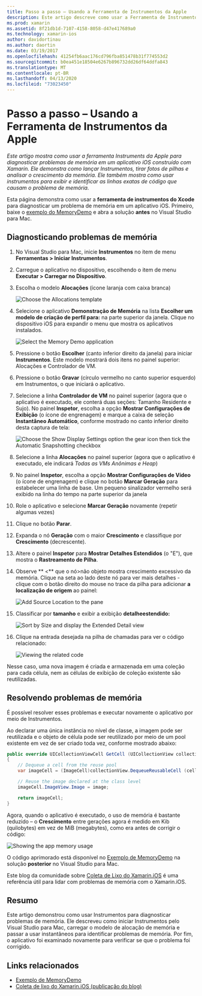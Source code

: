 ```yaml
---
title: Passo a passo – Usando a Ferramenta de Instrumentos da Apple
description: Este artigo descreve como usar a Ferramenta de Instrumentos da Apple para diagnosticar problemas de memória em um aplicativo iOS criado com o Xamarin. Demonstra como iniciar o Instruments, tirar instantâneos do heap, analisar o aumento da memória e muito mais.
ms.prod: xamarin
ms.assetid: 8f21db1d-7107-4158-8058-d47e417689a0
ms.technology: xamarin-ios
author: davidortinau
ms.author: daortin
ms.date: 03/19/2017
ms.openlocfilehash: 41254fb6aac176cd796fba851478b31f774553d2
ms.sourcegitcommit: b0ea451e18504e6267b896732dd26df64ddfa843
ms.translationtype: MT
ms.contentlocale: pt-BR
ms.lasthandoff: 04/13/2020
ms.locfileid: "73023450"
---
```

# <a name="walkthrough---using-apples-instruments-tool"></a>Passo a passo – Usando a Ferramenta de Instrumentos da Apple

_Este artigo mostra como usar a ferramenta Instruments da Apple para diagnosticar problemas de memória em um aplicativo iOS construído com Xamarin. Ele demonstra como lançar Instrumentos, tirar fotos de pilhas e analisar o crescimento da memória. Ele também mostra como usar instrumentos para exibir e identificar as linhas exatas de código que causam o problema de memória._

Esta página demonstra como usar a **ferramenta de instrumentos do Xcode** para diagnosticar um problema de memória em um aplicativo iOS.
Primeiro, baixe o [exemplo do MemoryDemo](https://docs.microsoft.com/samples/xamarin/ios-samples/profiling-memorydemo) e abra a solução **antes** no Visual Studio para Mac.

## <a name="diagnosing-the-memory-issues"></a>Diagnosticando problemas de memória

1. No Visual Studio para Mac, inicie **Instrumentos** no item de menu **Ferramentas > Iniciar Instrumentos**.
2. Carregue o aplicativo no dispositivo, escolhendo o item de menu **Executar > Carregar no Dispositivo**.
3. Escolha o modelo **Alocações** (ícone laranja com caixa branca)

    ![](walkthrough-apples-instrument-images/00-allocations-tempate.png "Choose the Allocations template")

4. Selecione o aplicativo **Demonstração de Memória** na lista **Escolher um modelo de criação de perfil para:** na parte superior da janela. Clique no dispositivo iOS para expandir o menu que mostra os aplicativos instalados.

    ![](walkthrough-apples-instrument-images/01-mem-demo.png "Select the Memory Demo application")

5. Pressione o botão **Escolher** (canto inferior direito da janela) para iniciar **Instrumentos**. Este modelo mostrará dois itens no painel superior: Alocações e Controlador de VM.

6. Pressione o botão **Gravar** (círculo vermelho no canto superior esquerdo) em Instrumentos, o que iniciará o aplicativo.

7. Selecione a linha **Controlador de VM** no painel superior (agora que o aplicativo é executado, ele conterá duas seções: Tamanho Residente e Sujo). No painel **Inspetor**, escolha a opção **Mostrar Configurações de Exibição** (o ícone de engrenagem) e marque a caixa de seleção **Instantâneo Automático**, conforme mostrado no canto inferior direito desta captura de tela:

    ![](walkthrough-apples-instrument-images/02-auto-snapshot.png "Choose the Show Display Settings option the gear icon then tick the Automatic Snapshotting checkbox")

8. Selecione a linha **Alocações** no painel superior (agora que o aplicativo é executado, ele indicará *Todas as VMs Anônimas e Heap*)
9. No painel **Inspetor**, escolha a opção **Mostrar Configurações de Vídeo** (o ícone de engrenagem) e clique no botão **Marcar Geração** para estabelecer uma linha de base. Um pequeno sinalizador vermelho será exibido na linha do tempo na parte superior da janela
10. Role o aplicativo e selecione **Marcar Geração** novamente (repetir algumas vezes)
11. Clique no botão **Parar**.
12. Expanda o nó **Geração** com o maior **Crescimento** e classifique por **Crescimento** (decrescente).
13. Altere o painel **Inspetor** para **Mostrar Detalhes Estendidos** (o "E"), que mostra o **Rastreamento de Pilha**.

14. Observe ** &lt;** que o nó>não objeto mostra crescimento excessivo da memória. Clique na seta ao lado deste nó para ver mais detalhes - clique com o botão direito do mouse no trace da pilha para adicionar **a localização de origem** ao painel:

    ![](walkthrough-apples-instrument-images/03-mem-growth.png "Add Source Location to the pane")

15. Classificar por **tamanho** e exibir a exibição **detalheestendido:**

    ![](walkthrough-apples-instrument-images/04-extended-detail.png "Sort by Size and display the  Extended Detail view")

16. Clique na entrada desejada na pilha de chamadas para ver o código relacionado:

    ![](walkthrough-apples-instrument-images/05-related-code.png "Viewing the related code")

Nesse caso, uma nova imagem é criada e armazenada em uma coleção para cada célula, nem as células de exibição de coleção existente são reutilizadas.

## <a name="resolving-the-memory-issues"></a>Resolvendo problemas de memória

É possível resolver esses problemas e executar novamente o aplicativo por meio de Instrumentos.

Ao declarar uma única instância no nível de classe, a imagem pode ser reutilizada e o objeto de célula pode ser reutilizado por meio de um pool existente em vez de ser criado toda vez, conforme mostrado abaixo:

```csharp
public override UICollectionViewCell GetCell (UICollectionView collectionView, NSIndexPath indexPath)
{
    // Dequeue a cell from the reuse pool
    var imageCell = (ImageCell)collectionView.DequeueReusableCell (cellId, indexPath);

    // Reuse the image declared at the class level
    imageCell.ImageView.Image = image;

    return imageCell;
}
```

Agora, quando o aplicativo é executado, o uso de memória é bastante reduzido – o **Crescimento** entre gerações agora é medido em Kib (quilobytes) em vez de MiB (megabytes), como era antes de corrigir o código:

![](walkthrough-apples-instrument-images/06-reduced-memory.png "Showing the app memory usage")

O código aprimorado está disponível no [Exemplo de MemoryDemo](https://docs.microsoft.com/samples/xamarin/ios-samples/profiling-memorydemo) na solução **posterior** no Visual Studio para Mac.

Este blog da comunidade sobre [Coleta de Lixo do Xamarin.iOS](https://c-sharx.net/2015-04-27-xamarin-ios-the-garbage-collector-and-me/) é uma referência útil para lidar com problemas de memória com o Xamarin.iOS.

## <a name="summary"></a>Resumo

Este artigo demonstrou como usar Instrumentos para diagnosticar problemas de memória.
Ele descreveu como iniciar Instrumentos pelo Visual Studio para Mac, carregar o modelo de alocação de memória e passar a usar instantâneos para identificar problemas de memória.
Por fim, o aplicativo foi examinado novamente para verificar se que o problema foi corrigido.

## <a name="related-links"></a>Links relacionados

- [Exemplo de MemoryDemo](https://docs.microsoft.com/samples/xamarin/ios-samples/profiling-memorydemo)
- [Coleta de lixo do Xamarin.iOS (publicação do blog)](https://c-sharx.net/2015-04-27-xamarin-ios-the-garbage-collector-and-me/)
